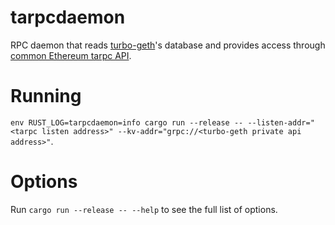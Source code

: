 # tarpcdaemon
RPC daemon that reads [turbo-geth](https://github.com/ledgerwatch/turbo-geth)'s database and provides access through [common Ethereum tarpc API](https://github.com/rust-ethereum/tarpc-api).


# Running
`env RUST_LOG=tarpcdaemon=info cargo run --release -- --listen-addr="<tarpc listen address>" --kv-addr="grpc://<turbo-geth private api address>"`.

# Options
Run `cargo run --release -- --help` to see the full list of options.
